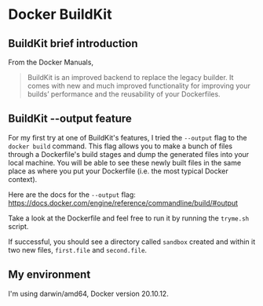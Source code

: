 # Docker BuildKit

## BuildKit brief introduction

From the Docker Manuals,

> BuildKit is an improved backend to replace the legacy builder. It comes with new and much improved functionality for improving your builds’ performance and the reusability of your Dockerfiles.

## BuildKit --output feature

For my first try at one of BuildKit's features, I tried the `--output` flag to the `docker build` command.
This flag allows you to make a bunch of files through a Dockerfile's build stages and dump the generated files into your local machine.
You will be able to see these newly built files in the same place as where you put your Dockerfile (i.e. the most typical Docker context).

Here are the docs for the `--output` flag: https://docs.docker.com/engine/reference/commandline/build/#output

Take a look at the Dockerfile and feel free to run it by running the `tryme.sh` script.

If successful, you should see a directory called `sandbox` created and within it two new files, `first.file` and `second.file`.

## My environment

I'm using darwin/amd64, Docker version 20.10.12.
